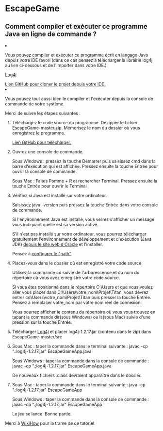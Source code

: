 # EscapeGame
## Comment compiler et exécuter ce programme Java en ligne de commande ?
<li><p>Vous pouvez compiler et exécuter ce programme écrit en langage Java depuis votre IDE favori (dans ce cas pensez à télécharger la librairie log4j au lien ci-dessous et de l'importer dans votre IDE.)</p>
<p><a href="http://mirrors.standaloneinstaller.com/apache/logging/log4j/1.2.17/log4j-1.2.17.zip">Log4j</a></p>
<a href="https://github.com/MathieuDutheil/EscapeGame.git">Lien GitHub pour cloner le projet depuis votre IDE.</a></li>

<li>
<p>Vous pouvez tout aussi bien le compiler et l'exécuter depuis la console de commande de votre système.</p>
<p>Merci de suivre les étapes suivantes :</p>
</li>

<ol>
<li>Téléchargez le code source du programme. Dézipper le fichier EscapeGame-master.zip. Mémorisez le nom du dossier où vous enregistrez le programme.
<p><a href="https://github.com/MathieuDutheil/EscapeGame/archive/master.zip">Lien GitHub pour télécharger.</a></p>
</li>

<li>Ouvrez une console de commande.
<p>Sous Windows : pressez la touche Démarrer puis saisissez cmd dans la barre d'exécution qui est affichée. Pressez ensuite la touche Entrée pour ouvrir la console de commande.</p>
<p>Sous Mac : Faites Pomme + R et rechercher Terminal. Pressez ensuite la touche Entrée pour ouvrir le Terminal</p>
</li>

<li>Vérifiez si Java est installé sur votre ordinateur.
<p>Saisissez java -version puis pressez la touche Entrée dans votre console de commande.</p>
<p>Si l'environnement Java est installé, vous verrez s'afficher un message vous indiquant quelle est sa version active.</p>
<p>S'il n'est pas installé sur votre ordinateur, vous pourrez télécharger gratuitement l'environnement de développement et d'exécution (Java JDK) <a href="http://www.oracle.com/technetwork/java/javase/downloads/index.html">depuis le site web d'Oracle</a> et l'installer.</p>
<p>Pensez à <a href="https://www.java.com/fr/download/help/path.xml">configurer le "path"</a></p>
</li>

<li>Placez-vous dans le dossier où est enregistré votre code source.
<p>Utilisez la commande cd suivie de l'arborescence et du nom du répertoire où vous avez enregistré votre code source.</p>
<p>Si vous êtes positionné dans le répertoire C:\Users et que vous voulez aller vous placer dans C:\Users\votre_nom\Projet\Titan, vous devrez entrer cd\Users\votre_nom\Projet\Titan puis presser la touche Entrée. Pensez à remplacer votre_nom par votre nom réel de connexion.</p>
<p>Vous pourrez afficher le contenu du répertoire où vous vous trouvez en tapant la commande dir(sous Windows) ou ls(sous Mac) suivie d'une pression sur la touche Entrée.</p>
</li>

<li>Télécharger <a href="http://mirrors.standaloneinstaller.com/apache/logging/log4j/1.2.17/log4j-1.2.17.zip">Log4j</a> et placer log4j-1.2.17.jar (contenu dans le zip) dans EscapeGame-master/src </li>
<li><p>Sous Mac : taper la commande dans le terminal suivante : javac -cp ".:log4j-1.2.17.jar" EscapeGameApp.java </p>
<p>Sous Windows : taper la commande dans la console de commande : javac -cp ".;log4j-1.2.17.jar" EscapeGameApp.java</p>
<p>De nouveaux fichiers .class devraient apparaître dans le dossier.</p></li>
<li><p>Sous Mac : taper la commande dans le terminal suivante : java -cp ".:log4j-1.2.17.jar" EscapeGameApp </p>
    <p>Sous Windows : taper la commande dans la console de commande : javac -cp ".;log4j-1.2.17.jar" EscapeGameApp</p></li>
<p>Le jeu  se lance. Bonne partie.</p>
</ol>

<p>Merci à <a href="https://fr.wikihow.com/compiler-et-exécuter-un-programme-Java-en-ligne-de-commande">WikiHow</a> pour la trame de ce tutoriel.</p>
